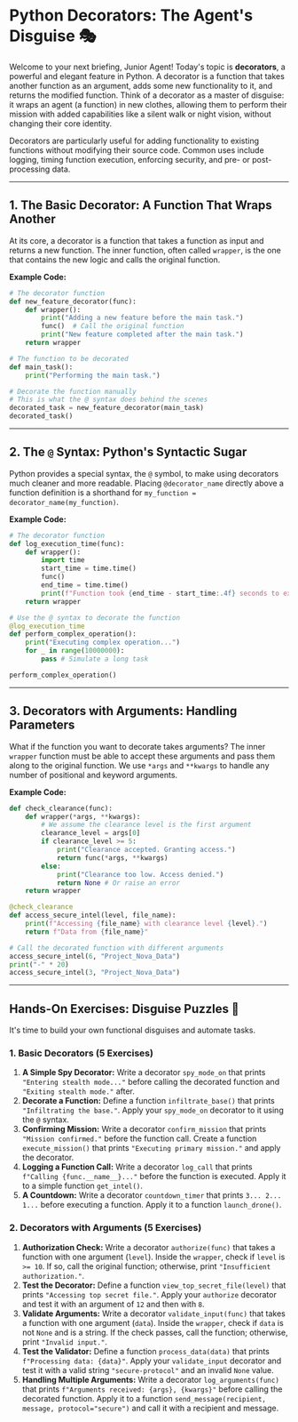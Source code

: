 # **Python Decorators: The Agent's Disguise 🎭**

Welcome to your next briefing, Junior Agent\! Today's topic is **decorators**, a powerful and elegant feature in Python. A decorator is a function that takes another function as an argument, adds some new functionality to it, and returns the modified function. Think of a decorator as a master of disguise: it wraps an agent (a function) in new clothes, allowing them to perform their mission with added capabilities like a silent walk or night vision, without changing their core identity.

Decorators are particularly useful for adding functionality to existing functions without modifying their source code. Common uses include logging, timing function execution, enforcing security, and pre- or post-processing data.

-----

## **1. The Basic Decorator: A Function That Wraps Another**

At its core, a decorator is a function that takes a function as input and returns a new function. The inner function, often called `wrapper`, is the one that contains the new logic and calls the original function.

**Example Code:**

```python
# The decorator function
def new_feature_decorator(func):
    def wrapper():
        print("Adding a new feature before the main task.")
        func()  # Call the original function
        print("New feature completed after the main task.")
    return wrapper

# The function to be decorated
def main_task():
    print("Performing the main task.")

# Decorate the function manually
# This is what the @ syntax does behind the scenes
decorated_task = new_feature_decorator(main_task)
decorated_task()
```

-----

## **2. The `@` Syntax: Python's Syntactic Sugar**

Python provides a special syntax, the `@` symbol, to make using decorators much cleaner and more readable. Placing `@decorator_name` directly above a function definition is a shorthand for `my_function = decorator_name(my_function)`.

**Example Code:**

```python
# The decorator function
def log_execution_time(func):
    def wrapper():
        import time
        start_time = time.time()
        func()
        end_time = time.time()
        print(f"Function took {end_time - start_time:.4f} seconds to execute.")
    return wrapper

# Use the @ syntax to decorate the function
@log_execution_time
def perform_complex_operation():
    print("Executing complex operation...")
    for _ in range(10000000):
        pass # Simulate a long task

perform_complex_operation()
```

-----

## **3. Decorators with Arguments: Handling Parameters**

What if the function you want to decorate takes arguments? The inner `wrapper` function must be able to accept these arguments and pass them along to the original function. We use `*args` and `**kwargs` to handle any number of positional and keyword arguments.

**Example Code:**

```python
def check_clearance(func):
    def wrapper(*args, **kwargs):
        # We assume the clearance level is the first argument
        clearance_level = args[0]
        if clearance_level >= 5:
            print("Clearance accepted. Granting access.")
            return func(*args, **kwargs)
        else:
            print("Clearance too low. Access denied.")
            return None # Or raise an error
    return wrapper

@check_clearance
def access_secure_intel(level, file_name):
    print(f"Accessing {file_name} with clearance level {level}.")
    return f"Data from {file_name}"

# Call the decorated function with different arguments
access_secure_intel(6, "Project_Nova_Data")
print("-" * 20)
access_secure_intel(3, "Project_Nova_Data")
```

-----

## **Hands-On Exercises: Disguise Puzzles 🧩**

It's time to build your own functional disguises and automate tasks.

### **1. Basic Decorators (5 Exercises)**

1.  **A Simple Spy Decorator:** Write a decorator `spy_mode_on` that prints `"Entering stealth mode..."` before calling the decorated function and `"Exiting stealth mode."` after.
2.  **Decorate a Function:** Define a function `infiltrate_base()` that prints `"Infiltrating the base."`. Apply your `spy_mode_on` decorator to it using the `@` syntax.
3.  **Confirming Mission:** Write a decorator `confirm_mission` that prints `"Mission confirmed."` before the function call. Create a function `execute_mission()` that prints `"Executing primary mission."` and apply the decorator.
4.  **Logging a Function Call:** Write a decorator `log_call` that prints `f"Calling {func.__name__}..."` before the function is executed. Apply it to a simple function `get_intel()`.
5.  **A Countdown:** Write a decorator `countdown_timer` that prints `3... 2... 1...` before executing a function. Apply it to a function `launch_drone()`.

### **2. Decorators with Arguments (5 Exercises)**

1.  **Authorization Check:** Write a decorator `authorize(func)` that takes a function with one argument (`level`). Inside the `wrapper`, check if `level` is `>= 10`. If so, call the original function; otherwise, print `"Insufficient authorization."`.
2.  **Test the Decorator:** Define a function `view_top_secret_file(level)` that prints `"Accessing top secret file."`. Apply your `authorize` decorator and test it with an argument of `12` and then with `8`.
3.  **Validate Arguments:** Write a decorator `validate_input(func)` that takes a function with one argument (`data`). Inside the `wrapper`, check if `data` is not `None` and is a string. If the check passes, call the function; otherwise, print `"Invalid input."`.
4.  **Test the Validator:** Define a function `process_data(data)` that prints `f"Processing data: {data}"`. Apply your `validate_input` decorator and test it with a valid string `"secure-protocol"` and an invalid `None` value.
5.  **Handling Multiple Arguments:** Write a decorator `log_arguments(func)` that prints `f"Arguments received: {args}, {kwargs}"` before calling the decorated function. Apply it to a function `send_message(recipient, message, protocol="secure")` and call it with a recipient and message.


